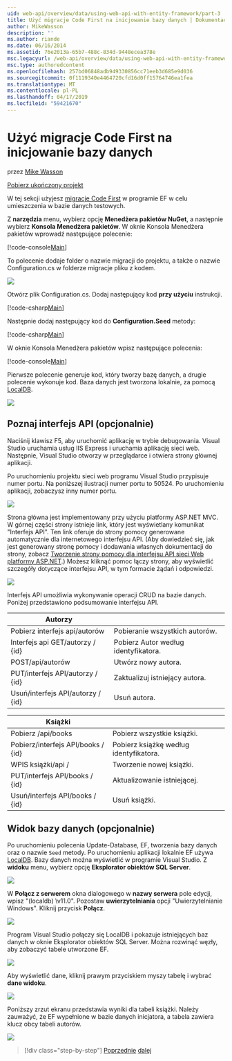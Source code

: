 ```yaml
---
uid: web-api/overview/data/using-web-api-with-entity-framework/part-3
title: Użyć migracje Code First na inicjowanie bazy danych | Dokumentacja firmy Microsoft
author: MikeWasson
description: ''
ms.author: riande
ms.date: 06/16/2014
ms.assetid: 76e2013a-65b7-488c-834d-9448ecea378e
msc.legacyurl: /web-api/overview/data/using-web-api-with-entity-framework/part-3
msc.type: authoredcontent
ms.openlocfilehash: 257bd06848adb949330856cc71eeb3d685e9d036
ms.sourcegitcommit: 0f1119340e4464720cfd16d0ff15764746ea1fea
ms.translationtype: MT
ms.contentlocale: pl-PL
ms.lasthandoff: 04/17/2019
ms.locfileid: "59421670"
---
```

# <a name="use-code-first-migrations-to-seed-the-database"></a>Użyć migracje Code First na inicjowanie bazy danych

przez [Mike Wasson](https://github.com/MikeWasson)

[Pobierz ukończony projekt](https://github.com/MikeWasson/BookService)

W tej sekcji użyjesz [migracje Code First](https://msdn.microsoft.com/data/jj591621) w programie EF w celu umieszczenia w bazie danych testowych.

Z **narzędzia** menu, wybierz opcję **Menedżera pakietów NuGet**, a następnie wybierz **Konsola Menedżera pakietów**. W oknie Konsola Menedżera pakietów wprowadź następujące polecenie:

[!code-console[Main](part-3/samples/sample1.cmd)]

To polecenie dodaje folder o nazwie migracji do projektu, a także o nazwie Configuration.cs w folderze migracje pliku z kodem.

![](part-3/_static/image1.png)

Otwórz plik Configuration.cs. Dodaj następujący kod **przy użyciu** instrukcji.

[!code-csharp[Main](part-3/samples/sample2.cs)]

Następnie dodaj następujący kod do **Configuration.Seed** metody:

[!code-csharp[Main](part-3/samples/sample3.cs)]

W oknie Konsola Menedżera pakietów wpisz następujące polecenia:

[!code-console[Main](part-3/samples/sample4.cmd)]

Pierwsze polecenie generuje kod, który tworzy bazę danych, a drugie polecenie wykonuje kod. Baza danych jest tworzona lokalnie, za pomocą [LocalDB](https://msdn.microsoft.com/library/hh510202.aspx).

![](part-3/_static/image2.png)

## <a name="explore-the-api-optional"></a>Poznaj interfejs API (opcjonalnie)

Naciśnij klawisz F5, aby uruchomić aplikację w trybie debugowania. Visual Studio uruchamia usług IIS Express i uruchamia aplikację sieci web. Następnie, Visual Studio otworzy w przeglądarce i otwiera strony głównej aplikacji.

Po uruchomieniu projektu sieci web programu Visual Studio przypisuje numer portu. Na poniższej ilustracji numer portu to 50524. Po uruchomieniu aplikacji, zobaczysz inny numer portu.

![](part-3/_static/image3.png)

Strona główna jest implementowany przy użyciu platformy ASP.NET MVC. W górnej części strony istnieje link, który jest wyświetlany komunikat "Interfejs API". Ten link oferuje do strony pomocy generowane automatycznie dla internetowego interfejsu API. (Aby dowiedzieć się, jak jest generowany stronę pomocy i dodawania własnych dokumentacji do strony, zobacz [Tworzenie strony pomocy dla interfejsu API sieci Web platformy ASP.NET](../../getting-started-with-aspnet-web-api/creating-api-help-pages.md).) Możesz kliknąć pomoc łączy strony, aby wyświetlić szczegóły dotyczące interfejsu API, w tym formacie żądań i odpowiedzi.

![](part-3/_static/image4.png)

Interfejs API umożliwia wykonywanie operacji CRUD na bazie danych. Poniżej przedstawiono podsumowanie interfejsu API.

| Autorzy |  |
| --- | -- |
| Pobierz interfejs api/autorów | Pobieranie wszystkich autorów. |
| Interfejs api GET/autorzy / {id} | Pobierz Autor według identyfikatora. |
| POST/api/autorów | Utwórz nowy autora. |
| PUT/interfejs API/autorzy / {id} | Zaktualizuj istniejący autora. |
| Usuń/interfejs API/autorzy / {id} | Usuń autora. |

| Książki |  |
| --- | -- |
| Pobierz /api/books | Pobierz wszystkie książki. |
| Pobierz/interfejs API/books / {id} | Pobierz książkę według identyfikatora. |
| WPIS książki/api / | Tworzenie nowej książki. |
| PUT/interfejs API/books / {id} | Aktualizowanie istniejącej. |
| Usuń/interfejs API/books / {id} | Usuń książki. |

## <a name="view-the-database-optional"></a>Widok bazy danych (opcjonalnie)

Po uruchomieniu polecenia Update-Database, EF, tworzenia bazy danych oraz o nazwie `Seed` metody. Po uruchomieniu aplikacji lokalnie EF używa [LocalDB](https://blogs.msdn.com/b/sqlexpress/archive/2011/07/12/introducing-localdb-a-better-sql-express.aspx). Bazy danych można wyświetlić w programie Visual Studio. Z **widoku** menu, wybierz opcję **Eksplorator obiektów SQL Server**.

![](part-3/_static/image5.png)

W **Połącz z serwerem** okna dialogowego w **nazwy serwera** pole edycji, wpisz "(localdb) \v11.0". Pozostaw **uwierzytelniania** opcji "Uwierzytelnianie Windows". Kliknij przycisk **Połącz**.

![](part-3/_static/image6.png)

Program Visual Studio połączy się LocalDB i pokazuje istniejących baz danych w oknie Eksplorator obiektów SQL Server. Można rozwinąć węzły, aby zobaczyć tabele utworzone EF.

![](part-3/_static/image7.png)

Aby wyświetlić dane, kliknij prawym przyciskiem myszy tabelę i wybrać **dane widoku**.

![](part-3/_static/image8.png)

Poniższy zrzut ekranu przedstawia wyniki dla tabeli książki. Należy zauważyć, że EF wypełnione w bazie danych inicjatora, a tabela zawiera klucz obcy tabeli autorów.

![](part-3/_static/image9.png)

> [!div class="step-by-step"]
> [Poprzednie](part-2.md)
> [dalej](part-4.md)
